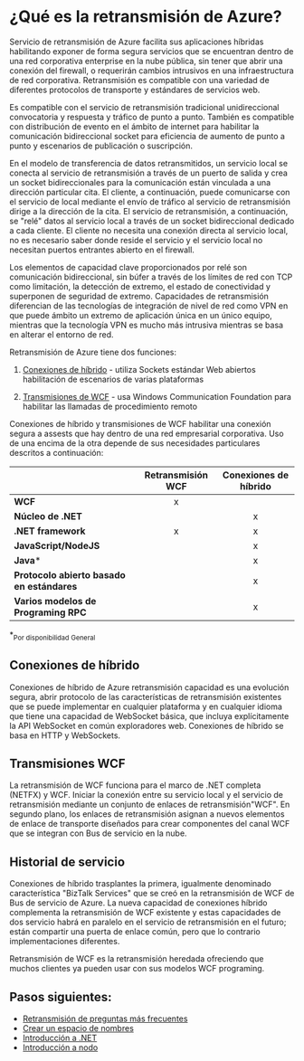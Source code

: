 <properties
    pageTitle="¿Qué es la retransmisión de Azure? | Microsoft Azure"
    description="Información general de retransmisión de Azure"
    services="service-bus"
    documentationCenter=".net"
    authors="banisadr"
    manager="timlt"
    editor="" />

<tags
    ms.service="service-bus"
    ms.workload="na"
    ms.tgt_pltfrm="na"
    ms.devlang="multiple"
    ms.topic="article"
    ms.date="10/28/2016"
    ms.author="babanisa" />

# <a name="what-is-azure-relay"></a>¿Qué es la retransmisión de Azure?

Servicio de retransmisión de Azure facilita sus aplicaciones híbridas habilitando exponer de forma segura servicios que se encuentran dentro de una red corporativa enterprise en la nube pública, sin tener que abrir una conexión del firewall, o requerirán cambios intrusivos en una infraestructura de red corporativa. Retransmisión es compatible con una variedad de diferentes protocolos de transporte y estándares de servicios web.

Es compatible con el servicio de retransmisión tradicional unidireccional convocatoria y respuesta y tráfico de punto a punto. También es compatible con distribución de evento en el ámbito de internet para habilitar la comunicación bidireccional socket para eficiencia de aumento de punto a punto y escenarios de publicación o suscripción. 

En el modelo de transferencia de datos retransmitidos, un servicio local se conecta al servicio de retransmisión a través de un puerto de salida y crea un socket bidireccionales para la comunicación están vinculada a una dirección particular cita. El cliente, a continuación, puede comunicarse con el servicio de local mediante el envío de tráfico al servicio de retransmisión dirige a la dirección de la cita. El servicio de retransmisión, a continuación, se "relé" datos al servicio local a través de un socket bidireccional dedicado a cada cliente. El cliente no necesita una conexión directa al servicio local, no es necesario saber donde reside el servicio y el servicio local no necesitan puertos entrantes abierto en el firewall.

Los elementos de capacidad clave proporcionados por relé son comunicación bidireccional, sin búfer a través de los límites de red con TCP como limitación, la detección de extremo, el estado de conectividad y superponen de seguridad de extremo. Capacidades de retransmisión diferencian de las tecnologías de integración de nivel de red como VPN en que puede ámbito un extremo de aplicación única en un único equipo, mientras que la tecnología VPN es mucho más intrusiva mientras se basa en alterar el entorno de red.

Retransmisión de Azure tiene dos funciones:

1. [Conexiones de híbrido](#hybrid-connections) - utiliza Sockets estándar Web abiertos habilitación de escenarios de varias plataformas

2. [Transmisiones de WCF](#wcf-relays) - usa Windows Communication Foundation para habilitar las llamadas de procedimiento remoto

Conexiones de híbrido y transmisiones de WCF habilitar una conexión segura a assests que hay dentro de una red empresarial corporativa. Uso de una encima de la otra depende de sus necesidades particulares descritos a continuación:

|                                    | Retransmisión WCF | Conexiones de híbrido |
| ---------------------------------- |:---------:|:------------------:|
| **WCF**                            |     x     |                    |
| **Núcleo de .NET**                      |           |         x          |
| **.NET framework**                 |     x     |         x          |
| **JavaScript/NodeJS**              |           |         x          |
| **Java***                          |           |         x          |
| **Protocolo abierto basado en estándares**  |           |         x          |
| **Varios modelos de Programing RPC** |           |         x          |
*<sub>Por disponibilidad General</sub>

## <a name="hybrid-connections"></a>Conexiones de híbrido

Conexiones de híbrido de Azure retransmisión capacidad es una evolución segura, abrir protocolo de las características de retransmisión existentes que se puede implementar en cualquier plataforma y en cualquier idioma que tiene una capacidad de WebSocket básica, que incluya explícitamente la API WebSocket en común exploradores web. Conexiones de híbrido se basa en HTTP y WebSockets.

## <a name="wcf-relays"></a>Transmisiones WCF

La retransmisión de WCF funciona para el marco de .NET completa (NETFX) y WCF. Iniciar la conexión entre su servicio local y el servicio de retransmisión mediante un conjunto de enlaces de retransmisión"WCF". En segundo plano, los enlaces de retransmisión asignan a nuevos elementos de enlace de transporte diseñados para crear componentes del canal WCF que se integran con Bus de servicio en la nube.

## <a name="service-history"></a>Historial de servicio

Conexiones de híbrido trasplantes la primera, igualmente denominado característica "BizTalk Services" que se creó en la retransmisión de WCF de Bus de servicio de Azure. La nueva capacidad de conexiones híbrido complementa la retransmisión de WCF existente y estas capacidades de dos servicio habrá en paralelo en el servicio de retransmisión en el futuro; están compartir una puerta de enlace común, pero que lo contrario implementaciones diferentes.

Retransmisión de WCF es la retransmisión heredada ofreciendo que muchos clientes ya pueden usar con sus modelos WCF programing.

## <a name="next-steps"></a>Pasos siguientes:

- [Retransmisión de preguntas más frecuentes](relay-faq.md)
- [Crear un espacio de nombres](relay-create-namespace-portal.md)
- [Introducción a .NET](relay-hybrid-connections-dotnet-get-started.md)
- [Introducción a nodo](relay-hybrid-connections-node-get-started.md)
